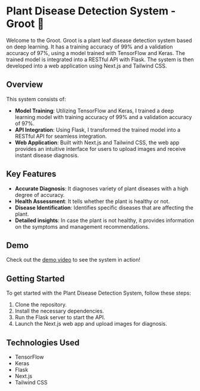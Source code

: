 # Plant Disease Detection System - Groot 🌿

Welcome to the Groot. Groot is a plant leaf disease detection system based on deep learning. It has a training accuracy of 99% and a validation accuracy of 97%, using a model trained with TensorFlow and Keras. The trained model is integrated into a RESTful API with Flask. The system is then developed into a web application using Next.js and Tailwind CSS. 

## Overview

This system consists of:
- **Model Training**: Utilizing TensorFlow and Keras, I trained a deep learning model with training accuracy of 99% and a validation accuracy of 97%.
- **API Integration**: Using Flask, I transformed the trained model into a RESTful API for seamless integration.
- **Web Application**: Built with Next.js and Tailwind CSS, the web app provides an intuitive interface for users to upload images and receive instant disease diagnosis.

## Key Features

- **Accurate Diagnosis**: It diagnoses variety of plant diseases with a high degree of accuracy.
- **Health Assessment**: It tells whether the plant is healthy or not.
- **Disease Identification**: Identifies specific diseases that are affecting the plant.
- **Detailed insights**: In case the plant is not healthy, it provides information on the symptoms and management recommendations.

## Demo

Check out the [demo video](https://drive.google.com/file/d/1ZRgELyHVwnB7xa-ZIZw3ZW9_dOqiUeP0/view?usp=sharing) to see the system in action!

## Getting Started

To get started with the Plant Disease Detection System, follow these steps:
1. Clone the repository.
2. Install the necessary dependencies.
3. Run the Flask server to start the API.
4. Launch the Next.js web app and upload images for diagnosis.

## Technologies Used

- TensorFlow
- Keras
- Flask
- Next.js
- Tailwind CSS
